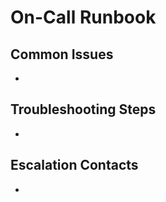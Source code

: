 # On-Call Runbook

## Common Issues
- 

## Troubleshooting Steps
- 

## Escalation Contacts
- 

<!-- TODO: Complete runbook for failures and incident response --> 